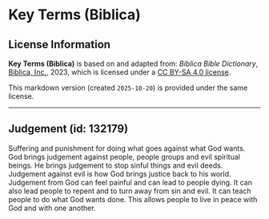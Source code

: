 # Key Terms (Biblica)

## License Information

**Key Terms (Biblica)** is based on and adapted from: _Biblica Bible Dictionary_, [Biblica, Inc.](https://www.biblica.com/), 2023, which is licensed under a [CC BY-SA 4.0 license](https://creativecommons.org/licenses/by-sa/4.0/legalcode.en).

This markdown version (created `2025-10-20`) is provided under the same license.



--------------------------------

## Judgement (id: 132179)

Suffering and punishment for doing what goes against what God wants. God brings judgement against people, people groups and evil spiritual beings. He brings judgement to stop sinful things and evil deeds. Judgement against evil is how God brings justice back to his world. Judgement from God can feel painful and can lead to people dying. It can also lead people to repent and to turn away from sin and evil. It can teach people to do what God wants done. This allows people to live in peace with God and with one another.


